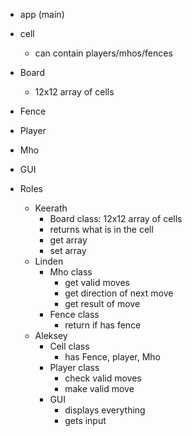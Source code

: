 - app (main)
- cell
    - can contain players/mhos/fences
- Board
    - 12x12 array of cells
- Fence
- Player
- Mho
- GUI


- Roles
    - Keerath
        - Board class: 12x12 array of cells
        - returns what is in the cell
        - get array
        - set array
    - Linden
        - Mho class
            - get valid moves
            - get direction of next move
            - get result of move
        - Fence class
            - return if has fence
    - Aleksey
        - Cell class
            - has Fence, player, Mho
        - Player class
            - check valid moves
            - make valid move
        - GUI
            - displays everything
            - gets input